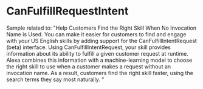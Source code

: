 # CanFulfillRequestIntent
Sample related to:  "Help Customers Find the Right Skill When No Invocation Name is Used. You can make it easier for customers to find and engage with your US English skills by adding support for the CanFulfillIntentRequest (beta) interface. Using CanFulfillIntentRequest, your skill provides information about its ability to fulfill a given customer request at runtime. Alexa combines this information with a machine-learning model to choose the right skill to use when a customer makes a request without an invocation name. As a result, customers find the right skill faster, using the search terms they say most naturally. "
